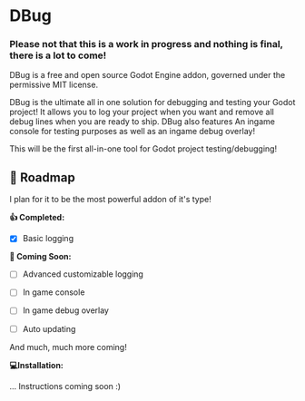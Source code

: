 # DBug

### Please not that this is a work in progress and nothing is final, there is a lot to come!

DBug is a free and open source Godot Engine addon, governed under the permissive MIT license.

DBug is the ultimate all in one solution for debugging and testing your Godot project!
It allows you to log your project when you want and remove all debug lines when you are ready to ship.
DBug also features An ingame console for testing purposes as well as an ingame debug overlay!

This will be the first all-in-one tool for Godot project testing/debugging!


## 🔭 Roadmap

I plan for it to be the most powerful addon of it's type!

__👍 Completed:__

- [x] Basic logging


__👀 Coming Soon:__

- [ ] Advanced customizable logging
- [ ] In game console
- [ ] In game debug overlay
- [ ] Auto updating


And much, much more coming!


__💻Installation:__

... Instructions coming soon :)
